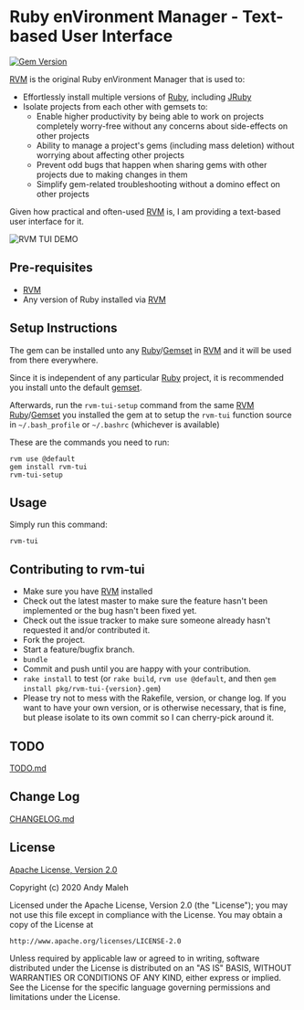 # Ruby enVironment Manager - Text-based User Interface
[![Gem Version](https://badge.fury.io/rb/rvm-tui.svg)](https://badge.fury.io/rb/rvm-tui)

[RVM](https://rvm.io) is the original Ruby enVironment Manager that is used to:
- Effortlessly install multiple versions of [Ruby](https://www.ruby-lang.org/en/), including [JRuby](https://www.jruby.org/)
- Isolate projects from each other with gemsets to:
  - Enable higher productivity by being able to work on projects completely worry-free without any concerns about side-effects on other projects
  - Ability to manage a project's gems (including mass deletion) without worrying about affecting other projects
  - Prevent odd bugs that happen when sharing gems with other projects due to making changes in them
  - Simplify gem-related troubleshooting without a domino effect on other projects
  
Given how practical and often-used [RVM](https://rvm.io) is, I am providing a text-based user interface for it.

![RVM TUI DEMO](rvm-tui-demo.gif)

## Pre-requisites

- [RVM](https://rvm.io)
- Any version of Ruby installed via [RVM](https://rvm.io)

## Setup Instructions

The gem can be installed unto any [Ruby](https://rvm.io/rubies/installing)/[Gemset](https://rvm.io/gemsets/basics) in [RVM](https://rvm.io) and it will be used from there everywhere. 

Since it is independent of any particular [Ruby](https://www.ruby-lang.org/en/) project, it is recommended you install unto the default [gemset](https://rvm.io/gemsets/basics).

Afterwards, run the `rvm-tui-setup` command from the same [RVM](https://rvm.io) [Ruby](https://rvm.io/rubies/installing)/[Gemset](https://rvm.io/gemsets/basics) you installed the gem at to setup the `rvm-tui` function source in `~/.bash_profile` or `~/.bashrc` (whichever is available)

These are the commands you need to run:

```
rvm use @default
gem install rvm-tui
rvm-tui-setup
```

## Usage

Simply run this command:

```
rvm-tui
```

## Contributing to rvm-tui

-   Make sure you have [RVM](https://rvm.io) installed
-   Check out the latest master to make sure the feature hasn't been
    implemented or the bug hasn't been fixed yet.
-   Check out the issue tracker to make sure someone already hasn't
    requested it and/or contributed it.
-   Fork the project.
-   Start a feature/bugfix branch.
-   `bundle`
-   Commit and push until you are happy with your contribution.
-   `rake install` to test (or `rake build`, `rvm use @default`, and then `gem install pkg/rvm-tui-{version}.gem`)
-   Please try not to mess with the Rakefile, version, or change log. If
    you want to have your own version, or is otherwise necessary, that
    is fine, but please isolate to its own commit so I can cherry-pick
    around it.

## TODO

[TODO.md](TODO.md)

## Change Log

[CHANGELOG.md](CHANGELOG.md)

## License

[Apache License, Version 2.0](LICENSE.txt)

Copyright (c) 2020 Andy Maleh

Licensed under the Apache License, Version 2.0 (the "License");
you may not use this file except in compliance with the License.
You may obtain a copy of the License at

    http://www.apache.org/licenses/LICENSE-2.0

Unless required by applicable law or agreed to in writing, software
distributed under the License is distributed on an "AS IS" BASIS,
WITHOUT WARRANTIES OR CONDITIONS OF ANY KIND, either express or implied.
See the License for the specific language governing permissions and
limitations under the License.
